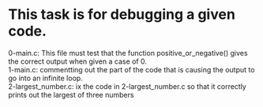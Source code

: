 # This task is for debugging a given code.  

0-main.c:  This file must test that the function positive_or_negative() gives the correct output when given a case of 0.  
1-main.c: commentting out the part of the code that is causing the output to go into an infinite loop.  
2-largest_number.c: ix the code in 2-largest_number.c so that it correctly prints out the largest of three numbers
